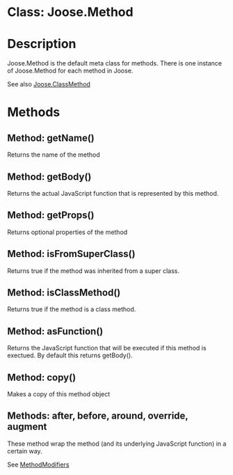 # Class: Joose.Method #

# Description #

Joose.Method is the default meta class for methods. There is one instance of Joose.Method for each method in Joose.

See also [Joose.ClassMethod](JooseClassMethod.md)

# Methods #

## Method: getName() ##

Returns the name of the method

## Method: getBody() ##

Returns the actual JavaScript function that is represented by this method.

## Method: getProps() ##

Returns optional properties of the method

## Method: isFromSuperClass() ##

Returns true if the method was inherited from a super class.

## Method: isClassMethod() ##

Returns true if the method is a class method.

## Method: asFunction() ##

Returns the JavaScript function that will be executed if this method is exectued. By default this returns getBody().

## Method: copy() ##

Makes a copy of this method object

## Methods: after, before, around, override, augment ##

These method wrap the method (and its underlying JavaScript function) in a certain way.

See [MethodModifiers](MethodModifiers.md)